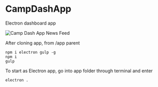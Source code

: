 # CampDashApp
Electron dashboard app

![Camp Dash App News Feed](https://user-images.githubusercontent.com/25330153/30680992-783bfa84-9e68-11e7-8a92-88daf75a667e.gif)

After cloning app, from /app parent
```
npm i electron gulp -g
npm i
gulp
```
To start as Electron app, go into app folder through terminal and enter
```
electron .
```

